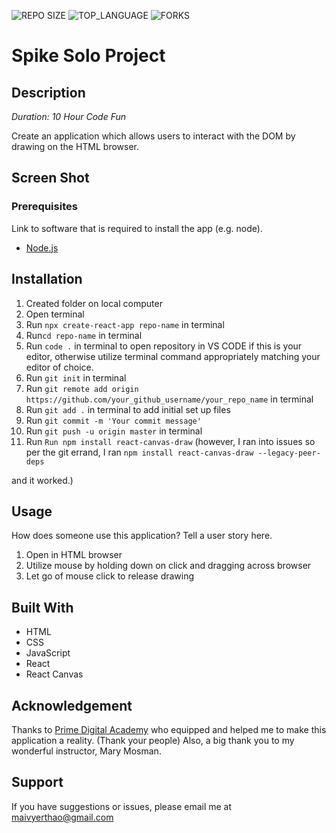 
![REPO SIZE](https://img.shields.io/github/repo-size/yyerthao/spike-solo-project.svg?style=flat-square)
![TOP_LANGUAGE](https://img.shields.io/github/languages/top/yyerthao/spike-solo-project.svg?style=flat-square)
![FORKS](https://img.shields.io/github/forks/yyerthao/spike-solo-project.svg?style=social)

# Spike Solo Project

## Description

_Duration: 10 Hour Code Fun_

Create an application which allows users to interact with the DOM by drawing on the HTML browser.


## Screen Shot

<!-- ![Canvas1.png](Canvas1.png) --> 
<!-- Must resize image first, will return to this portion -->

### Prerequisites

Link to software that is required to install the app (e.g. node).

- [Node.js](https://nodejs.org/en/)

## Installation

1. Created folder on local computer
2. Open terminal
3. Run `npx create-react-app repo-name` in terminal
4. Run`cd repo-name` in terminal
5. Run `code .` in terminal to open repository in VS CODE if this is your editor, otherwise utilize terminal command appropriately matching your editor of choice.
6. Run `git init` in terminal
7. Run `git remote add origin https://github.com/your_github_username/your_repo_name` in terminal
8. Run `git add .` in terminal to add initial set up files
9. Run `git commit -m 'Your commit message'`
10. Run `git push -u origin master` in terminal
11. Run `Run npm install react-canvas-draw`
        (however, I ran into issues so per the git errand, I ran
        `npm install react-canvas-draw --legacy-peer-deps`
 
 and it worked.)

## Usage
How does someone use this application? Tell a user story here.

1. Open in HTML browser
2. Utilize mouse by holding down on click and dragging across browser 
3. Let go of mouse click to release drawing


## Built With

* HTML
* CSS 
* JavaScript
* React
* React Canvas

## Acknowledgement
Thanks to [Prime Digital Academy](www.primeacademy.io) who equipped and helped me to make this application a reality. (Thank your people)
Also, a big thank you to my wonderful instructor, Mary Mosman.

## Support
If you have suggestions or issues, please email me at [maivyerthao@gmail.com](www.google.com)